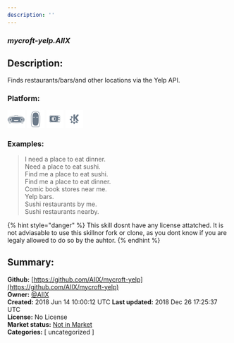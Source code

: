 ```yaml
---
description: ''
---
```


### _mycroft-yelp.AIIX_  
## Description:  
Finds restaurants/bars/and other locations via the Yelp API.  
  
  
### Platform:  
 ![Mark I](../.gitbook/assets/mark-1-icon.png)  ![Mark II](../.gitbook/assets/mark-2-icon.png)  ![Picroft](../.gitbook/assets/picroft-icon.png)  ![plasmoid](../.gitbook/assets/kde.png)   
### Examples:  
> I need a place to eat dinner.  
> Need a place to eat sushi.  
> Find me a place to eat sushi.  
> Find me a place to eat dinner.  
> Comic book stores near me.  
> Yelp bars.  
> Sushi restaurants by me.  
> Sushi restaurants nearby.  
  
{% hint style="danger" %}
This skill dosnt have any license attatched. It is not adviasable to use this skillnor fork or clone, as you dont know if you are legaly allowed to do so by the auhtor.
{% endhint %}
  
## Summary:  
**Github:** [https://github.com/AIIX/mycroft-yelp](https://github.com/AIIX/mycroft-yelp)  
**Owner:** [@AIIX](https://github.com/AIIX)  
**Created:** 2018 Jun 14 10:00:12 UTC  **Last updated:** 2018 Dec 26 17:25:37 UTC  
**License:** No License  
**Market status:** [Not in Market](https://market.mycroft.ai/skill/)  
**Categories:** [ uncategorized ]   
